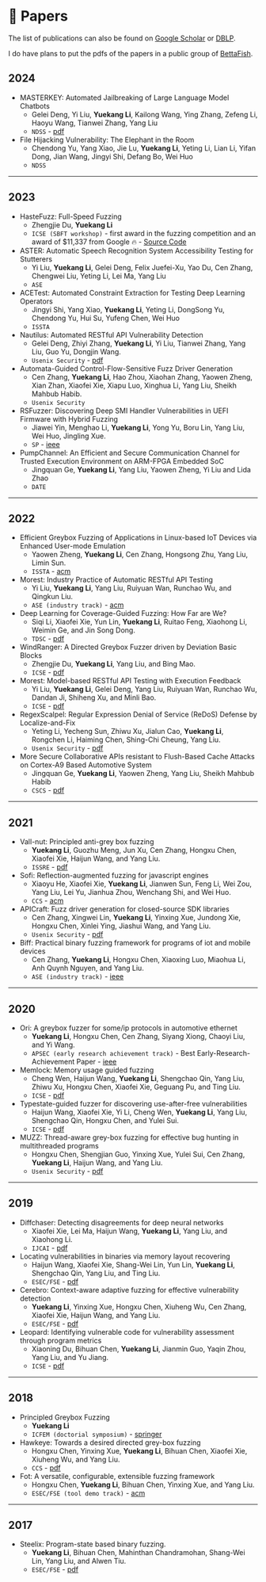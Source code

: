 # 📝 Papers

The list of publications can also be found on [Google Scholar](https://scholar.google.com/citations?user=tuJEDb4AAAAJ&hl=en) or [DBLP](https://dblp.org/pid/204/3729.html).

I do have plans to put the pdfs of the papers in a public group of [BettaFish](https://www.bettafish.cc/).

## 2024

- MASTERKEY: Automated Jailbreaking of Large Language Model Chatbots
  - Gelei Deng, Yi Liu, **Yuekang Li**, Kailong Wang, Ying Zhang, Zefeng Li, Haoyu Wang, Tianwei Zhang, Yang Liu
  - `NDSS` - [pdf](https://arxiv.org/pdf/2307.08715.pdf)
- File Hijacking Vulnerability: The Elephant in the Room
  - Chendong Yu, Yang Xiao, Jie Lu, **Yuekang Li**, Yeting Li, Lian Li, Yifan Dong, Jian Wang, Jingyi Shi, Defang Bo, Wei Huo
  - `NDSS`

---

## 2023

- HasteFuzz: Full-Speed Fuzzing
  - Zhengjie Du, **Yuekang Li**
  - `ICSE (SBFT workshop)` - first award in the fuzzing competition and an award of $11,337 from Google 🔥 - [Source Code](https://github.com/AAArdu/hastefuzz)
- ASTER: Automatic Speech Recognition System Accessibility Testing for Stutterers
  - Yi Liu, **Yuekang Li**, Gelei Deng, Felix Juefei-Xu, Yao Du, Cen Zhang, Chengwei Liu, Yeting Li, Lei Ma, Yang Liu
  - `ASE`
- ACETest: Automated Constraint Extraction for Testing Deep Learning Operators
  - Jingyi Shi, Yang Xiao, **Yuekang Li**, Yeting Li, DongSong Yu, Chendong Yu, Hui Su, Yufeng Chen, Wei Huo
  - `ISSTA`
- Nautilus: Automated RESTful API Vulnerability Detection
  - Gelei Deng, Zhiyi Zhang, **Yuekang Li**, Yi Liu, Tianwei Zhang, Yang Liu, Guo Yu, Dongjin Wang.
  - `Usenix Security` - [pdf](https://www.usenix.org/system/files/sec23fall-prepub-592-deng-gelei.pdf)
- Automata-Guided Control-Flow-Sensitive Fuzz Driver Generation
  - Cen Zhang, **Yuekang Li**, Hao Zhou, Xiaohan Zhang, Yaowen Zheng, Xian Zhan, Xiaofei Xie, Xiapu Luo, Xinghua Li, Yang Liu, Sheikh Mahbub Habib.
  - `Usenix Security` 
- RSFuzzer: Discovering Deep SMI Handler Vulnerabilities in UEFI Firmware with Hybrid Fuzzing
  - Jiawei Yin, Menghao Li, **Yuekang Li**, Yong Yu, Boru Lin, Yang Liu, Wei Huo, Jingling Xue.
  - `SP` - [ieee](https://www.computer.org/csdl/proceedings-article/sp/2023/933600b765/1Js0Ek1SE6c)
- PumpChannel: An Efficient and Secure Communication Channel for Trusted Execution Environment on ARM-FPGA Embedded SoC
  - Jingquan Ge, **Yuekang Li**, Yang Liu, Yaowen Zheng, Yi Liu and Lida Zhao
  - `DATE`

---
  
## 2022

- Efficient Greybox Fuzzing of Applications in Linux-based IoT Devices via Enhanced User-mode Emulation
  - Yaowen Zheng, **Yuekang Li**, Cen Zhang, Hongsong Zhu, Yang Liu, Limin Sun.
  - `ISSTA` - [acm](https://dl.acm.org/doi/10.1145/3533767.3534414)
- Morest: Industry Practice of Automatic RESTful API Testing
  - Yi Liu, **Yuekang Li**, Yang Liu, Ruiyuan Wan, Runchao Wu, and Qingkun Liu.
  - `ASE (industry track)` - [acm](https://dl.acm.org/doi/10.1145/3551349.3559498)
- Deep Learning for Coverage-Guided Fuzzing: How Far are We?
  - Siqi Li, Xiaofei Xie, Yun Lin, **Yuekang Li**, Ruitao Feng, Xiaohong Li, Weimin Ge, and Jin Song Dong.
  - `TDSC` - [pdf](https://research-repository.griffith.edu.au/bitstream/10072/418637/2/Dong3587183-Accepted.pdf)
- WindRanger: A Directed Greybox Fuzzer driven by Deviation Basic Blocks
  - Zhengjie Du, **Yuekang Li**, Yang Liu, and Bing Mao.
  - `ICSE` - [pdf](http://seclab.nju.edu.cn/paper/ICSE22_windranger.pdf)
- Morest: Model-based RESTful API Testing with Execution Feedback
  - Yi Liu, **Yuekang Li**, Gelei Deng, Yang Liu, Ruiyuan Wan, Runchao Wu, Dandan Ji, Shiheng Xu, and Minli Bao.
  - `ICSE` - [pdf](https://arxiv.org/pdf/2204.12148.pdf)
- RegexScalpel: Regular Expression Denial of Service (ReDoS) Defense by Localize-and-Fix
  - Yeting Li, Yecheng Sun, Zhiwu Xu, Jialun Cao, **Yuekang Li**, Rongchen Li, Haiming Chen, Shing-Chi Cheung, Yang Liu.
  - `Usenix Security` - [pdf](https://www.usenix.org/conference/usenixsecurity22/presentation/li-yeting)
- More Secure Collaborative APIs resistant to Flush-Based Cache Attacks on Cortex-A9 Based Automotive System
  - Jingquan Ge, **Yuekang Li**, Yaowen Zheng, Yang Liu, Sheikh Mahbub Habib
  - `CSCS` - [pdf](https://dl.acm.org/doi/10.1145/3568160.3570227)

---

## 2021

- Vall-nut: Principled anti-grey box fuzzing
  - **Yuekang Li**, Guozhu Meng, Jun Xu, Cen Zhang, Hongxu Chen, Xiaofei Xie, Haijun Wang, and Yang Liu.
  - `ISSRE` - [pdf](https://impillar.github.io/files/issre2021vallnut.pdf)
- Sofi: Reflection-augmented fuzzing for javascript engines
  - Xiaoyu He, Xiaofei Xie, **Yuekang Li**, Jianwen Sun, Feng Li, Wei Zou, Yang Liu, Lei Yu, Jianhua Zhou, Wenchang Shi, and Wei Huo.
  - `CCS` - [acm](https://dl.acm.org/doi/pdf/10.1145/3460120.3484823)
- APICraft: Fuzz driver generation for closed-source SDK libraries
  - Cen Zhang, Xingwei Lin, **Yuekang Li**, Yinxing Xue, Jundong Xie, Hongxu Chen, Xinlei Ying, Jiashui Wang, and Yang Liu.
  - `Usenix Security` - [pdf](https://www.usenix.org/system/files/sec21-zhang-cen.pdf)
- Biff: Practical binary fuzzing framework for programs of iot and mobile devices
  - Cen Zhang, **Yuekang Li**, Hongxu Chen, Xiaoxing Luo, Miaohua Li, Anh Quynh Nguyen, and Yang Liu.
  - `ASE (industry track)` - [ieee](https://ieeexplore.ieee.org/document/9678910)

---

## 2020

- Ori: A greybox fuzzer for some/ip protocols in automotive ethernet
  - **Yuekang Li**, Hongxu Chen, Cen Zhang, Siyang Xiong, Chaoyi Liu, and Yi Wang.
  - `APSEC (early research achievement track)` - Best Early-Research-Achievement Paper - [ieee](https://ieeexplore.ieee.org/document/9359273)
- Memlock: Memory usage guided fuzzing
  - Cheng Wen, Haijun Wang, **Yuekang Li**, Shengchao Qin, Yang Liu, Zhiwu Xu, Hongxu Chen, Xiaofei Xie, Geguang Pu, and Ting Liu.
  - `ICSE` - [pdf](https://research.tees.ac.uk/ws/files/15892032/icse2020_memlock.pdf)
- Typestate-guided fuzzer for discovering use-after-free vulnerabilities
  - Haijun Wang, Xiaofei Xie, Yi Li, Cheng Wen, **Yuekang Li**, Yang Liu, Shengchao Qin, Hongxu Chen, and Yulei Sui.
  - `ICSE` - [pdf](https://research.tees.ac.uk/ws/files/15892109/icse2020_uafl.pdf)
- MUZZ: Thread-aware grey-box fuzzing for effective bug hunting in multithreaded programs
  - Hongxu Chen, Shengjian Guo, Yinxing Xue, Yulei Sui, Cen Zhang, **Yuekang Li**, Haijun Wang, and Yang Liu.
  - `Usenix Security` - [pdf](https://arxiv.org/pdf/2007.15943.pdf)


---

## 2019

- Diffchaser: Detecting disagreements for deep neural networks
  - Xiaofei Xie, Lei Ma, Haijun Wang, **Yuekang Li**, Yang Liu, and Xiaohong Li.
  - `IJCAI` - [pdf](https://www.ijcai.org/proceedings/2019/0800.pdf)
- Locating vulnerabilities in binaries via memory layout recovering
  - Haijun Wang, Xiaofei Xie, Shang-Wei Lin, Yun Lin, **Yuekang Li**, Shengchao Qin, Yang Liu, and Ting Liu.
  - `ESEC/FSE` - [pdf](https://ink.library.smu.edu.sg/cgi/viewcontent.cgi?article=8069&context=sis_research)
- Cerebro: Context-aware adaptive fuzzing for effective vulnerability detection
  - **Yuekang Li**, Yinxing Xue, Hongxu Chen, Xiuheng Wu, Cen Zhang, Xiaofei Xie, Haijun Wang, and Yang Liu.
  - `ESEC/FSE` - [pdf](https://ink.library.smu.edu.sg/cgi/viewcontent.cgi?article=8075&context=sis_research)
- Leopard: Identifying vulnerable code for vulnerability assessment through program metrics
  - Xiaoning Du, Bihuan Chen, **Yuekang Li**, Jianmin Guo, Yaqin Zhou, Yang Liu, and Yu Jiang.
  - `ICSE` - [pdf](http://arxiv.org/pdf/1901.11479)

---

## 2018

- Principled Greybox Fuzzing
  - **Yuekang Li**
  - `ICFEM (doctorial symposium)` - [springer](https://link.springer.com/chapter/10.1007/978-3-030-02450-5_34)
- Hawkeye: Towards a desired directed grey-box fuzzing
  - Hongxu Chen, Yinxing Xue, **Yuekang Li**, Bihuan Chen, Xiaofei Xie, Xiuheng Wu, and Yang Liu.
  - `CCS` - [pdf](https://ink.library.smu.edu.sg/cgi/viewcontent.cgi?article=8066&context=sis_research)
- Fot: A versatile, configurable, extensible fuzzing framework
  - Hongxu Chen, **Yuekang Li**, Bihuan Chen, Yinxing Xue, and Yang Liu.
  - `ESEC/FSE (tool demo track)` - [acm](https://dl.acm.org/doi/10.1145/3236024.3264593)

---

## 2017
- Steelix: Program-state based binary fuzzing.
  - **Yuekang Li**, Bihuan Chen, Mahinthan Chandramohan, Shang-Wei Lin, Yang Liu, and Alwen Tiu.
  - `ESEC/FSE` - [pdf](https://wcventure.github.io/FuzzingPaper/Paper/FSE17_Steelix.pdf)



